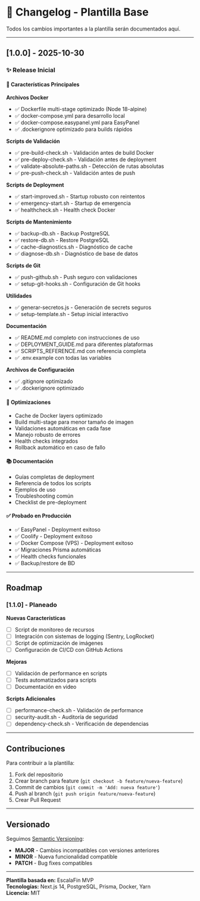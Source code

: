 
# 📝 Changelog - Plantilla Base

Todos los cambios importantes a la plantilla serán documentados aquí.

---

## [1.0.0] - 2025-10-30

### ✨ Release Inicial

#### 🎯 Características Principales

**Archivos Docker**
- ✅ Dockerfile multi-stage optimizado (Node 18-alpine)
- ✅ docker-compose.yml para desarrollo local
- ✅ docker-compose.easypanel.yml para EasyPanel
- ✅ .dockerignore optimizado para builds rápidos

**Scripts de Validación**
- ✅ pre-build-check.sh - Validación antes de build Docker
- ✅ pre-deploy-check.sh - Validación antes de deployment
- ✅ validate-absolute-paths.sh - Detección de rutas absolutas
- ✅ pre-push-check.sh - Validación antes de push

**Scripts de Deployment**
- ✅ start-improved.sh - Startup robusto con reintentos
- ✅ emergency-start.sh - Startup de emergencia
- ✅ healthcheck.sh - Health check Docker

**Scripts de Mantenimiento**
- ✅ backup-db.sh - Backup PostgreSQL
- ✅ restore-db.sh - Restore PostgreSQL
- ✅ cache-diagnostics.sh - Diagnóstico de cache
- ✅ diagnose-db.sh - Diagnóstico de base de datos

**Scripts de Git**
- ✅ push-github.sh - Push seguro con validaciones
- ✅ setup-git-hooks.sh - Configuración de Git hooks

**Utilidades**
- ✅ generar-secretos.js - Generación de secrets seguros
- ✅ setup-template.sh - Setup inicial interactivo

**Documentación**
- ✅ README.md completo con instrucciones de uso
- ✅ DEPLOYMENT_GUIDE.md para diferentes plataformas
- ✅ SCRIPTS_REFERENCE.md con referencia completa
- ✅ .env.example con todas las variables

**Archivos de Configuración**
- ✅ .gitignore optimizado
- ✅ .dockerignore optimizado

#### 🔧 Optimizaciones

- Cache de Docker layers optimizado
- Build multi-stage para menor tamaño de imagen
- Validaciones automáticas en cada fase
- Manejo robusto de errores
- Health checks integrados
- Rollback automático en caso de fallo

#### 📚 Documentación

- Guías completas de deployment
- Referencia de todos los scripts
- Ejemplos de uso
- Troubleshooting común
- Checklist de pre-deployment

#### ✅ Probado en Producción

- ✅ EasyPanel - Deployment exitoso
- ✅ Coolify - Deployment exitoso
- ✅ Docker Compose (VPS) - Deployment exitoso
- ✅ Migraciones Prisma automáticas
- ✅ Health checks funcionales
- ✅ Backup/restore de BD

---

## Roadmap

### [1.1.0] - Planeado

**Nuevas Características**
- [ ] Script de monitoreo de recursos
- [ ] Integración con sistemas de logging (Sentry, LogRocket)
- [ ] Script de optimización de imágenes
- [ ] Configuración de CI/CD con GitHub Actions

**Mejoras**
- [ ] Validación de performance en scripts
- [ ] Tests automatizados para scripts
- [ ] Documentación en video

**Scripts Adicionales**
- [ ] performance-check.sh - Validación de performance
- [ ] security-audit.sh - Auditoría de seguridad
- [ ] dependency-check.sh - Verificación de dependencias

---

## Contribuciones

Para contribuir a la plantilla:

1. Fork del repositorio
2. Crear branch para feature (`git checkout -b feature/nueva-feature`)
3. Commit de cambios (`git commit -m 'Add: nueva feature'`)
4. Push al branch (`git push origin feature/nueva-feature`)
5. Crear Pull Request

---

## Versionado

Seguimos [Semantic Versioning](https://semver.org/):

- **MAJOR** - Cambios incompatibles con versiones anteriores
- **MINOR** - Nueva funcionalidad compatible
- **PATCH** - Bug fixes compatibles

---

**Plantilla basada en:** EscalaFin MVP  
**Tecnologías:** Next.js 14, PostgreSQL, Prisma, Docker, Yarn  
**Licencia:** MIT
